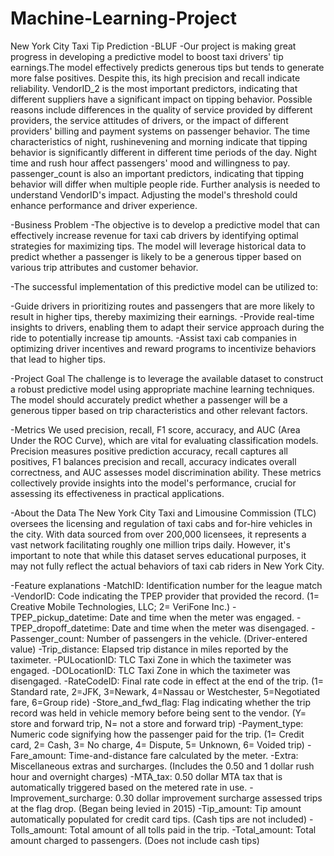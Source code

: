 # Machine-Learning-Project
New York City Taxi Tip Prediction
-BLUF
-Our project is making great progress in developing a predictive model to boost taxi drivers' tip earnings.The model effectively predicts generous tips but tends to generate more false positives. Despite this, its high precision and recall indicate reliability. VendorID_2 is the most important predictors, indicating that different suppliers have a significant impact on tipping behavior. Possible reasons include differences in the quality of service provided by different providers, the service attitudes of drivers, or the impact of different providers' billing and payment systems on passenger behavior. The time characteristics of night, rushinevening and morning indicate that tipping behavior is significantly different in different time periods of the day. Night time and rush hour affect passengers' mood and willingness to pay. passenger_count is also an important predictors, indicating that tipping behavior will differ when multiple people ride. Further analysis is needed to understand VendorID's impact. Adjusting the model's threshold could enhance performance and driver experience.

-Business Problem
-The objective is to develop a predictive model that can effectively increase revenue for taxi cab drivers by identifying optimal strategies for maximizing tips. The model will leverage historical data to predict whether a passenger is likely to be a generous tipper based on various trip attributes and customer behavior.

-The successful implementation of this predictive model can be utilized to:

-Guide drivers in prioritizing routes and passengers that are more likely to result in higher tips, thereby maximizing their earnings. -Provide real-time insights to drivers, enabling them to adapt their service approach during the ride to potentially increase tip amounts. -Assist taxi cab companies in optimizing driver incentives and reward programs to incentivize behaviors that lead to higher tips.

-Project Goal
The challenge is to leverage the available dataset to construct a robust predictive model using appropriate machine learning techniques. The model should accurately predict whether a passenger will be a generous tipper based on trip characteristics and other relevant factors.

-Metrics
We used precision, recall, F1 score, accuracy, and AUC (Area Under the ROC Curve), which are vital for evaluating classification models. Precision measures positive prediction accuracy, recall captures all positives, F1 balances precision and recall, accuracy indicates overall correctness, and AUC assesses model discrimination ability. These metrics collectively provide insights into the model's performance, crucial for assessing its effectiveness in practical applications.

-About the Data
The New York City Taxi and Limousine Commission (TLC) oversees the licensing and regulation of taxi cabs and for-hire vehicles in the city. With data sourced from over 200,000 licensees, it represents a vast network facilitating roughly one million trips daily. However, it's important to note that while this dataset serves educational purposes, it may not fully reflect the actual behaviors of taxi cab riders in New York City.

-Feature explanations
-MatchID: Identification number for the league match
-VendorID: Code indicating the TPEP provider that provided the record. (1= Creative Mobile Technologies, LLC; 2= VeriFone Inc.)
-TPEP_pickup_datetime: Date and time when the meter was engaged.
-TPEP_dropoff_datetime: Date and time when the meter was disengaged.
-Passenger_count: Number of passengers in the vehicle. (Driver-entered value)
-Trip_distance: Elapsed trip distance in miles reported by the taximeter.
-PULocationID: TLC Taxi Zone in which the taximeter was engaged.
-DOLocationID: TLC Taxi Zone in which the taximeter was disengaged.
-RateCodeID: Final rate code in effect at the end of the trip. (1= Standard rate, 2=JFK, 3=Newark, 4=Nassau or Westchester, 5=Negotiated fare, 6=Group ride)
-Store_and_fwd_flag: Flag indicating whether the trip record was held in vehicle memory before being sent to the vendor. (Y= store and forward trip, N= not a store and forward trip)
-Payment_type: Numeric code signifying how the passenger paid for the trip. (1= Credit card, 2= Cash, 3= No charge, 4= Dispute, 5= Unknown, 6= Voided trip)
-Fare_amount: Time-and-distance fare calculated by the meter.
-Extra: Miscellaneous extras and surcharges. (Includes the 0.50 and 1 dollar rush hour and overnight charges)
-MTA_tax: 0.50 dollar MTA tax that is automatically triggered based on the metered rate in use.
-Improvement_surcharge: 0.30 dollar improvement surcharge assessed trips at the flag drop. (Began being levied in 2015)
-Tip_amount: Tip amount automatically populated for credit card tips. (Cash tips are not included)
-Tolls_amount: Total amount of all tolls paid in the trip.
-Total_amount: Total amount charged to passengers. (Does not include cash tips)
